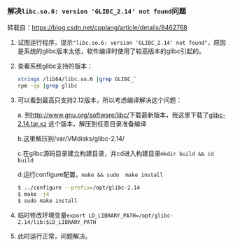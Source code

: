 ### 解决`libc.so.6: version 'GLIBC_2.14' not found`问题

转载自：https://blog.csdn.net/cpplang/article/details/8462768

1. 试图运行程序，提示`"libc.so.6: version 'GLIBC_2.14' not found"`，原因是系统的glibc版本太低，软件编译时使用了较高版本的glibc引起的。

2. 查看系统glibc支持的版本：

   ```bash
   strings /lib64/libc.so.6 |grep GLIBC_` 
   rpm -qa |grep glibc
   ```


3. 可以看到最高只支持2.12版本，所以考虑编译解决这个问题：

   a. 到<http://www.gnu.org/software/libc/>下载最新版本，我这里下载了[glibc-2.14.tar.xz](http://mirror.bjtu.edu.cn/gnu/libc/glibc-2.14.tar.xz) 这个版本，解压到任意目录准备编译

    b.这里解压到/var/VMdisks/glibc-2.14/

   c.在glibc源码目录建立构建目录，并cd进入构建目录`mkdir build && cd build`

    d.运行configure配置，`make && sudo  make install`

   ```bash
   $ ../configure --prefix=/opt/glibc-2.14
   $ make -j4 
   $ sudo make install
   ```

4. 临时修改环境变量`export LD_LIBRARY_PATH=/opt/glibc-2.14/lib:$LD_LIBRARY_PATH`

5. 此时运行正常，问题解决。



